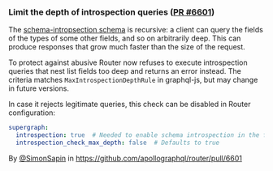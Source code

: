 ### Limit the depth of introspection queries ([PR #6601](https://github.com/apollographql/router/pull/6601))

The [schema-intropsection schema](https://spec.graphql.org/draft/#sec-Schema-Introspection.Schema-Introspection-Schema) is recursive: a client can query the fields of the types of some other fields, and so on arbitrarily deep. This can produce responses that grow much faster than the size of the request.

To protect against abusive Router now refuses to execute introspection queries that nest list fields too deep and returns an error instead. The criteria matches `MaxIntrospectionDepthRule` in graphql-js, but may change in future versions.

In case it rejects legitimate queries, this check can be disabled in Router configuration:

```yaml
supergraph:
  introspection: true  # Needed to enable schema introspection in the first place
  introspection_check_max_depth: false  # Defaults to true
```

By [@SimonSapin](https://github.com/SimonSapin) in https://github.com/apollographql/router/pull/6601
